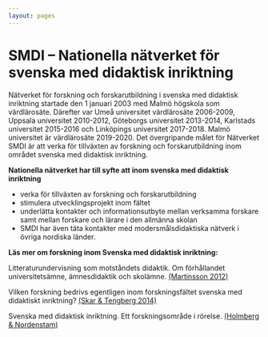 ```yaml
---
layout: pages
---
```

# SMDI – Nationella nätverket för svenska med didaktisk inriktning

Nätverket för forskning och forskarutbildning i svenska med didaktisk inriktning startade den 1 januari 2003 med Malmö högskola som värdlärosäte. Därefter var Umeå universitet värdlärosäte 2006-2009, Uppsala universitet 2010-2012, Göteborgs universitet 2013-2014, Karlstads universitet 2015-2016 och Linköpings universitet 2017-2018. Malmö universitet är värdlärosäte 2019-2020. Det övergripande målet för Nätverket SMDI är att verka för tillväxten av forskning och forskarutbildning inom området svenska med didaktisk inriktning.

__Nationella nätverket har till syfte att inom svenska med didaktisk inriktning__
- verka för tillväxten av forskning och forskarutbildning
- stimulera utvecklingsprojekt inom fältet
- underlätta kontakter och informationsutbyte mellan verksamma forskare samt mellan forskare och lärare i den allmänna skolan
- SMDI har även täta kontakter med modersmålsdidaktiska nätverk i övriga nordiska länder.

__Läs mer om forskning inom Svenska med didaktisk inriktning:__

Litteraturundervisning som motståndets didaktik. Om förhållandet universitetsämne, ämnesdidaktik och skolämne. [(Martinsson 2012)](https://drive.google.com/open?id=1n1pO5Eh_woVy1hXYf-QHsVBHZqZ7IFbo)

Vilken forskning bedrivs egentligen inom forskningsfältet svenska med didaktiskt inriktning? [(Skar & Tengberg 2014)](https://drive.google.com/open?id=1aVyJP3g5YEs98kcHGY-wJ0DczFzeq19O)

Svenska med didaktisk inriktning. Ett forskningsområde i rörelse. [(Holmberg & Nordenstam)](https://drive.google.com/open?id=1o_SQfhI-UBTlP4bLfmyTeq1zIXMmankC)
